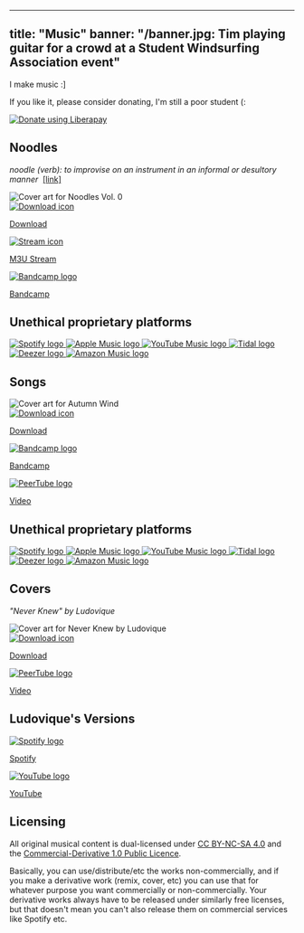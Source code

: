 <div class="banner">
</div>

---
title: "Music"
banner: "/banner.jpg: Tim playing guitar for a crowd at a Student Windsurfing Association event"
---

I make music :]

If you like it, please consider donating, I'm still a poor student (:

<a class="nounderline" href="https://liberapay.com/tim-clifford/donate">
	<img alt="Donate using Liberapay"
	     src="/_icons/liberapay.svg"/>
</a>

## Noodles

_noodle (verb): to improvise on an instrument in an informal or desultory
manner_&nbsp; [[link]](https://www.merriam-webster.com/dictionary/noodle)

<div class="music-item">
 <img class="music-art"
       src="/music/art/noodles_vol_0_512.jpg"
       alt="Cover art for Noodles Vol. 0" />
 <div class="music-links">
  <a href="/music/noodles/vol_0.zip">
   <img src="/_icons/download.svg" alt="Download icon" />
   <p>Download</p>
  </a>
  <a href="/music/noodles/vol_0.m3u">
   <img src="/_icons/stream.svg" alt="Stream icon" />
   <p>M3U Stream</p>
  </a>
  <a href="https://tim-clifford.bandcamp.com/album/noodles-vol-0-reflections-and-phantoms">
   <img src="/_icons/bandcamp.png" alt="Bandcamp logo" />
   <p>Bandcamp</p>
  </a>
  <h2>Unethical proprietary platforms</h2>
  <div class="predatory-services">
   <a href="https://open.spotify.com/album/1ArKeSH95I7ORlcrQUliU2">
    <img src="/_icons/spotify.svg" alt="Spotify logo" />
   </a>
   <a href="https://music.apple.com/gb/album/noodles-vol-0-reflections-and-phantoms-ep/1673467206">
    <img src="/_icons/apple_music.svg" alt="Apple Music logo" />
   </a>
   <a href="https://music.youtube.com/playlist?list=OLAK5uy_mhXgNXjV1AmKR2YRrIhvnMFkCjEnqauIA">
    <img src="/_icons/youtube_music.svg" alt="YouTube Music logo" />
   </a>
   <a href="https://tidal.com/browse/album/278101092">
    <img src="/_icons/tidal.svg" alt="Tidal logo" />
   </a>
   <a href="https://deezer.page.link/m9UF3beyx5QXF6zo6">
    <img src="/_icons/deezer.svg" alt="Deezer logo" />
   </a>
   <a href="https://music.amazon.com/albums/B0BWH86X71">
    <img src="/_icons/amazon_music.svg" alt="Amazon Music logo" />
   </a>
  </div>
 </div>
</div>

## Songs

<div class="music-item">
 <img class="music-art"
       src="/music/art/autumn_wind_512.jpg"
       alt="Cover art for Autumn Wind" />
 <div class="music-links">
  <a href="/music/autumn_wind.flac">
   <img src="/_icons/download.svg" alt="Download icon" />
   <p>Download</p>
  </a>
  <a href="https://tim-clifford.bandcamp.com/track/autumn-wind/">
   <img src="/_icons/bandcamp.png" alt="Bandcamp logo" />
   <p>Bandcamp</p>
  </a>
  <a href="https://dalek.zone/w/8QbJLp7iW5BDuBESC99xZV">
   <img src="/_icons/peertube.svg" alt="PeerTube logo" />
   <p>Video</p>
  </a>
  <h2>Unethical proprietary platforms</h2>
  <div class="predatory-services">
   <a href="https://open.spotify.com/track/0oxEe0wXlONZyN725XJGk6">
    <img src="/_icons/spotify.svg" alt="Spotify logo" />
   </a>
   <a href="https://music.apple.com/gb/album/autumn-wind/1665667480">
    <img src="/_icons/apple_music.svg" alt="Apple Music logo" />
   </a>
   <a href="https://music.youtube.com/watch?v=1VUtIObBvlg">
    <img src="/_icons/youtube_music.svg" alt="YouTube Music logo" />
   </a>
   <a href="https://tidal.com/track/271607621">
    <img src="/_icons/tidal.svg" alt="Tidal logo" />
   </a>
   <a href="https://deezer.page.link/8L4We7yF1i64LTRg6">
    <img src="/_icons/deezer.svg" alt="Deezer logo" />
   </a>
   <a href="https://music.amazon.co.uk/albums/B0BSFQXZHV">
    <img src="/_icons/amazon_music.svg" alt="Amazon Music logo" />
   </a>
  </div>
 </div>
</div>

## Covers

_"Never Knew" by Ludovique_

<div class="music-item">
 <img class="music-art"
       src="/music/art/never_knew_512.jpg"
       alt="Cover art for Never Knew by Ludovique" />
 <div class="music-links">
  <a href="/music/never_knew.flac">
   <img src="/_icons/download.svg" alt="Download icon" />
   <p>Download</p>
  </a>
  <a href="https://dalek.zone/w/g9Sx4wZkweWS5C61ATVo2E">
   <img src="/_icons/peertube.svg" alt="PeerTube logo" />
   <p>Video</p>
  </a>
  <h2>Ludovique's Versions</h2>
  <a href="https://open.spotify.com/track/6cHwWjZHAFxvj7FIZZFoq0">
   <img src="/_icons/spotify.svg" alt="Spotify logo" />
   <p>Spotify</p>
  </a>
  <a href="https://youtube.com/watch?v=QP8SJMKEWio">
   <img src="/_icons/youtube.svg" alt="YouTube logo" />
   <p>YouTube</p>
  </a>
  <!--
  <a href="https://youtube.com/watch?v=er6E8_7Ni2E">
   <img src="/_icons/youtube.svg" alt="YouTube logo" />
   <p>YouTube (alternate)</p>
  -->
  </a>
 </div>
</div>

## Licensing

All original musical content is dual-licensed under [CC BY-NC-SA
4.0](https://creativecommons.org/licenses/by-nc-sa/4.0/) and the
[Commercial-Derivative 1.0 Public
Licence](https://tim.clifford.lol/licenses/commercial-derivative-1.0.txt).

Basically, you can use/distribute/etc the works non-commercially, and if you
make a derivative work (remix, cover, etc) you can use that for whatever
purpose you want commercially or non-commercially. Your derivative works always
have to be released under similarly free licenses, but that doesn't mean you
can't also release them on commercial services like Spotify etc.

